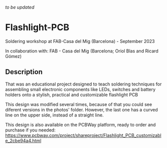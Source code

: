 *to be updated*

# Flashlight-PCB
Soldering workshop at FAB-Casa del Mig (Barcelona) - September 2023

In collaboration with: FAB - Casa del Mig (Barcelona; Oriol Blas and Ricard Gómez)

## Description
That was an educational project designed to teach soldering techniques for assembling small electronic components like LEDs, switches and battery holders onto a stylish, practical and customizable flashlight PCB

This design was modified several times, because of that you could see diferent versions in the photos' folder. However, the last one has a curved line on the upper side, instead of a straight line.

This design is also available on the PCBWay platform, ready to order and purchase if you needed:
https://www.pcbway.com/project/shareproject/Flashlight_PCB_customizable_2cbe94a4.html


